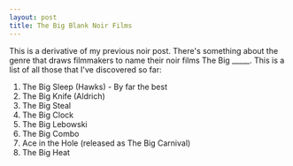 ```yaml
---
layout: post
title: The Big Blank Noir Films
---
```


This is a derivative of my previous noir post. There's something about the genre that draws filmmakers to name their noir films The Big _____. This is a list of all those that I've discovered so far:

1. The Big Sleep (Hawks) - By far the best
2. The Big Knife (Aldrich)
3. The Big Steal
4. The Big Clock
5. The Big Lebowski
6. The Big Combo
7. Ace in the Hole (released as The Big Carnival)
8. The Big Heat



